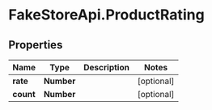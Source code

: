 # FakeStoreApi.ProductRating

## Properties

Name | Type | Description | Notes
------------ | ------------- | ------------- | -------------
**rate** | **Number** |  | [optional] 
**count** | **Number** |  | [optional] 


